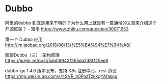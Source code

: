 
# Dubbo

阿里的dubbo 到底是用来干嘛的？为什么网上就没有一篇通俗的文章来介绍这个开源框架？ - 知乎 https://www.zhihu.com/question/30971953

第一个 Dubbo 应用 http://jm.taobao.org/2018/06/13/%E5%BA%94%E7%94%A8/

聊聊Dubbo（三）：架构原理 https://juejin.im/post/5ab09943f265da238f125ee8

dubbo-go 1.4.0 版本发布，支持 K8s 注册中心、rest 协议 https://mp.weixin.qq.com/s/4SVR_h0PozTzkkqYAfakqg

